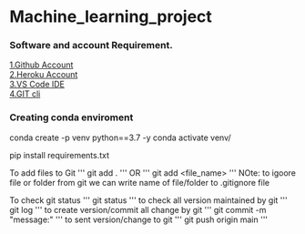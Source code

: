 # Machine_learning_project

### Software and account Requirement.

[1.Github Account](https://github.com/)\
[2.Heroku Account](https://dashboard.heroku.com/login)\
[3.VS Code IDE](https://code.visualstudio.com/download)\
[4.GIT cli](https://git-scm.com/downloads)

### Creating conda enviroment

conda create -p venv python==3.7 -y
conda activate venv/

pip install requirements.txt

To add files to Git
'''
git add .
'''
OR
'''
git add <file_name>
'''
NOte: to igoore file or folder from git we can write name of file/folder to .gitignore file

To check git status
'''
git status
'''
to check all version maintained by git
'''
git log
'''
to create version/commit all change by git
'''
git commit -m "message:"
'''
to sent version/change to git
'''
git push origin main
'''